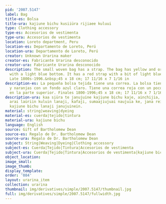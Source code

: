 ```yaml
---
pid: '2007.5147'
label: Bag
title-es: Bolsa
title-ura: kajiune bichu kusiiüra rijiaee kuluui
type: Clothing accessory
type-es: Accesorios de vestimenta
type-ura: Accesorios de vestimenta
location: Loreto department, Peru
location-es: Departamento de Loreto, Perú
location-ura: Departamento de Loreto, Perú
creator: Unknown Urarina maker
creator-es: Fabricante Urarina desconocido
creator-ura: Fabricante Urarina desconocido
description: The small woven bag has a strap. The bag has yellow and orange stripes
  with a light blue bottom. It has a red strap with a bit of light blue at the top.
  Late 1800s-1996.&nbsp;45 x 18 cm; 17 11/16 x 7 1/16 in
description-es: La pequeña bolsa tejida tiene una correa. La bolsa tiene rayas amarillas
  y naranjas con un fondo azul claro. Tiene una correa roja con un poco de azul claro
  en la parte superior. Finales 1800-1996;45 x 18 cm; 17 11/16 x 7 1/16 pulgadas
description-ura: kaa siüra te janujuine kajiune bichu kaje, ainchijia, jiunueki küanekiin
  arai laüriin kuluin lanaji, kafaji, sumaajiujuai naujuia ke, jana rei kujuite karate
  kajiune bichu lanaji janujuinein.
material: string|weaving|dyeing
material-es: cuerda|tejido|tintura
material-ura: kajiune bichu
language: English
source: Gift of Bartholomew Dean
source-es: Regalo de Dr. Bartholomew Dean
source-ura: Regalo de Dr. Bartholomew Dean
subject: String|Weaving|Dyeing|Clothing accessory
subject-es: Cuerda|Tejido|Tintura|Accesorios de vestimenta
subject-ura: Cuerda|Tejido|Tintura|Accesorios de vestimenta|kajiune bichu
object_location:
image_small:
image_thumb:
display_template:
order: '084'
layout: urarina_item
collection: urarina
thumbnail: img/derivatives/simple/2007.5147/thumbnail.jpg
full: img/derivatives/simple/2007.5147/fullwidth.jpg
---
```

